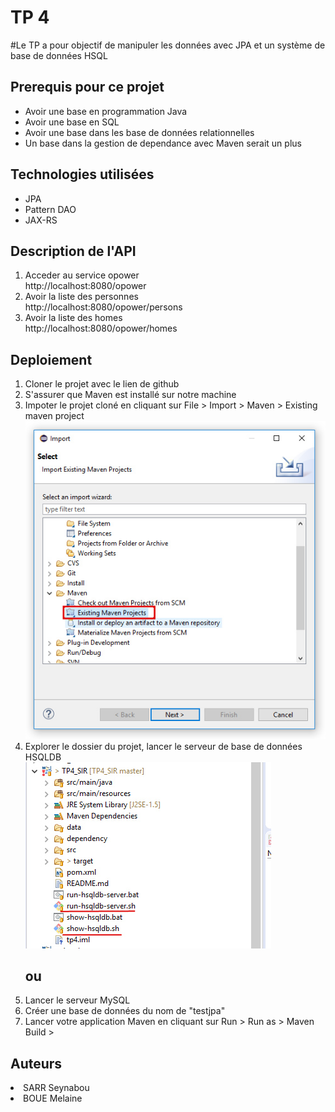 <h1>TP 4</h1>
#Le TP a pour objectif de manipuler les données avec JPA et un système de base de données HSQL

<h2>Prerequis pour ce projet </h2>
<ul>
  <li>Avoir une base en programmation Java</li>
  <li>Avoir une base en SQL </li>
  <li>Avoir une base dans les base de données relationnelles</li>
  <li>Un base dans la gestion de dependance avec Maven serait un plus
</ul>


<h2>Technologies utilisées</h2>
<ul>
  <li>JPA</li>
  <li>Pattern DAO</li>
  <li>JAX-RS</li>
</ul>


<h2>Description de l'API</h2>

<ol>
  <li>Acceder au service opower</li>
  http://localhost:8080/opower

  <li>Avoir la liste des personnes</li>
  http://localhost:8080/opower/persons

  <li>Avoir la liste des homes</li>
  http://localhost:8080/opower/homes


</ol>


<h2>Deploiement</h2>
<ol>
  <li>Cloner le projet avec le lien de github</li>
  <li>S'assurer que Maven est installé sur notre machine</li>
  <li>Impoter le projet cloné en cliquant sur File > Import > Maven > Existing maven project</li>
  <img src="./images/maeven_project.jpg" />
  <li>Explorer le dossier du projet, lancer le serveur de base de données HSQLDB</li>
  <img src="./images/explorer.jpg" />
  <br/>
  <h2>ou</h2>
  <li>Lancer le serveur MySQL</li>
  <li>Créer une base de données du nom de "testjpa"</li>

  <li>Lancer votre application Maven en cliquant sur Run > Run as > Maven Build > </li>


</ol>



<h2>Auteurs</h2>
  <li>SARR Seynabou</li>
  <li>BOUE Melaine</li>
</ul>
